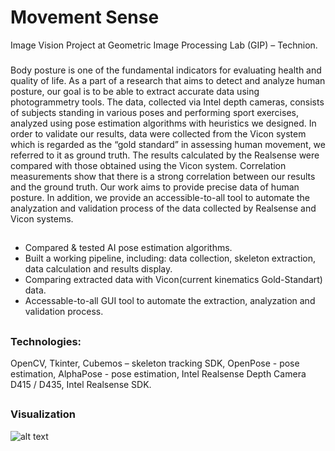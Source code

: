 # Movement Sense

Image Vision Project at Geometric Image Processing Lab (GIP) – Technion.
###
Body posture is one of the fundamental indicators for evaluating health and quality of life.
As a part of a research that aims to detect and analyze human posture, our goal is to be able to
extract accurate data using photogrammetry tools. The data, collected via Intel depth cameras,
consists of subjects standing in various poses and performing sport exercises, analyzed using pose
estimation algorithms with heuristics we designed.
In order to validate our results, data were collected from the Vicon system which is regarded
as the “gold standard” in assessing human movement, we referred to it as ground truth. The results
calculated by the Realsense were compared with those obtained using the Vicon system. Correlation
measurements show that there is a strong correlation between our results and the ground truth.
Our work aims to provide precise data of human posture. In addition, we provide an
accessible-to-all tool to automate the analyzation and validation process of the data collected by
Realsense and Vicon systems.

## 
* Compared & tested AI pose estimation algorithms.
* Built a working pipeline, including: data collection, skeleton extraction, data calculation and results display.
* Comparing extracted data with Vicon(current kinematics Gold-Standart) data.
* Accessable-to-all GUI tool to automate the extraction, analyzation and validation process.
##
### Technologies:
OpenCV, Tkinter, Cubemos – skeleton tracking SDK, OpenPose - pose estimation, AlphaPose - pose estimation, Intel Realsense Depth Camera D415 / D435, Intel Realsense SDK.
##
### Visualization

<p float="center">
  <img src="https://github.com/Noy-Bo/Image-Vision-Project/blob/main/readme/project_30.gif" alt="alt text">
  
</p>
